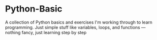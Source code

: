# Python-Basic
A collection of Python basics and exercises I'm working through to learn programming. Just simple stuff like variables, loops, and functions — nothing fancy, just learning step by step
